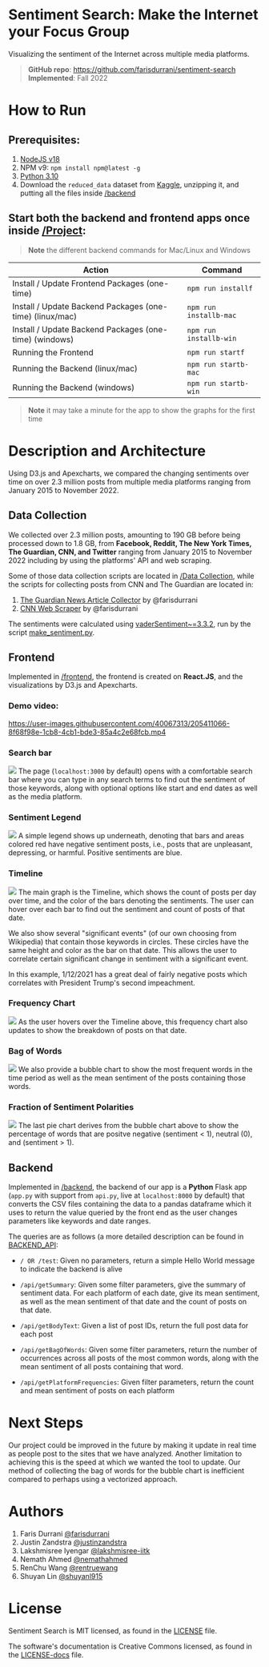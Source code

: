 # Sentiment Search: Make the Internet your Focus Group

Visualizing the sentiment of the Internet across multiple media platforms.

> **GitHub repo**: https://github.com/farisdurrani/sentiment-search <br/> **Implemented**: Fall 2022

# How to Run

## Prerequisites:

1. [NodeJS v18](https://nodejs.org/en/download/)
1. NPM v9: `npm install npm@latest -g`
1. [Python 3.10](https://www.python.org/downloads/release/python-3108/)
1. Download the `reduced_data` dataset from [Kaggle](https://www.kaggle.com/datasets/farisdurrani/sentimentsearch), unzipping it, and putting all the files inside [/backend](./Project/backend)

## Start both the backend and frontend apps once inside [/Project](./Project):

> **Note** the different backend commands for Mac/Linux and Windows

| Action                                                   | Command                |
| -------------------------------------------------------- | ---------------------- |
| Install / Update Frontend Packages (one-time)            | `npm run installf`     |
| Install / Update Backend Packages (one-time) (linux/mac) | `npm run installb-mac` |
| Install / Update Backend Packages (one-time) (windows)   | `npm run installb-win` |
| Running the Frontend                                     | `npm run startf`       |
| Running the Backend (linux/mac)                          | `npm run startb-mac`   |
| Running the Backend (windows)                            | `npm run startb-win`   |

> **Note** it may take a minute for the app to show the graphs for the first time

# Description and Architecture

Using D3.js and Apexcharts, we compared the changing sentiments over time on over 2.3 million posts from multiple media platforms ranging from January 2015 to November 2022.

## Data Collection

We collected over 2.3 million posts, amounting to 190 GB before being processed down to 1.8 GB, from **Facebook, Reddit, The New York Times, The Guardian, CNN, and Twitter** ranging from January 2015 to November 2022 including by using the platforms' API and web scraping.

Some of those data collection scripts are located in [/Data Collection](./Data%20Collection), while the scripts for collecting posts from CNN and The Guardian are located in:

1. [The Guardian News Article Collector](https://github.com/farisdurrani/TheGuardianArticlesCollector) by @farisdurrani
1. [CNN Web Scraper](https://github.com/farisdurrani/CNNWebScraper) by @farisdurrani

The sentiments were calculated using [vaderSentiment~=3.3.2](https://pypi.org/project/vaderSentiment/), run by the script [make_sentiment.py](./Data%20Collection/make_sentiment.py).

## Frontend

Implemented in [/frontend](./Project/frontend/), the frontend is created on **React.JS**, and the visualizations by D3.js and Apexcharts.

### Demo video:

https://user-images.githubusercontent.com/40067313/205411066-8f68f98e-1cb8-4cb1-bde3-85a4c2e68fcb.mp4

### Search bar

![](./.github/screenshots/search_bar.png)
The page (`localhost:3000` by default) opens with a comfortable search bar where you can type in any search terms to find out the sentiment of those keywords, along with optional options like start and end dates as well as the media platform.

### Sentiment Legend

![](./.github/screenshots/sentiment_legend.png)
A simple legend shows up underneath, denoting that bars and areas colored red have negative sentiment posts, i.e., posts that are unpleasant, depressing, or harmful. Positive sentiments are blue.

### Timeline

![](./.github/screenshots/timeline.png)
The main graph is the Timeline, which shows the count of posts per day over time, and the color of the bars denoting the sentiments. The user can hover over each bar to find out the sentiment and count of posts of that date.

We also show several "significant events" (of our own choosing from Wikipedia) that contain those keywords in circles. These circles have the same height and color as the bar on that date. This allows the user to correlate certain significant change in sentiment with a significant event.

In this example, 1/12/2021 has a great deal of fairly negative posts which correlates with President Trump's second impeachment.

### Frequency Chart

![](./.github/screenshots/freq.png)
As the user hovers over the Timeline above, this frequency chart also updates to show the breakdown of posts on that date.

### Bag of Words

![](./.github/screenshots/bubble_chart.png)
We also provide a bubble chart to show the most frequent words in the time period as well as the mean sentiment of the posts containing those words.

### Fraction of Sentiment Polarities

![](./.github/screenshots/pie.png)
The last pie chart derives from the bubble chart above to show the percentage of words that are positve negative (sentiment < 1), neutral (0), and (sentiment > 1).

## Backend

Implemented in [/backend](./Project/backend/), the backend of our app is a **Python** Flask app (`app.py` with support from `api.py`, live at `localhost:8000` by default) that converts the CSV files containing the data to a pandas dataframe which it uses to return the value queried by the front end as the user changes parameters like keywords and date ranges.

The queries are as follows (a more detailed description can be found in [BACKEND_API](./.github/BACKEND_API.md):

- `/ OR /test`:
  Given no parameters, return a simple Hello World message to indicate the backend is alive

- `/api/getSummary`:
  Given some filter parameters, give the summary of sentiment data.
  For each platform of each date, give its mean sentiment, as well as the mean sentiment of
  that date and the count of posts on that date.

- `/api/getBodyText`:
  Given a list of post IDs, return the full post data for each post

- `/api/getBagOfWords`:
  Given some filter parameters, return the number of occurrences across all
  posts of the most common words, along with the mean sentiment of all posts containing
  that word.

- `/api/getPlatformFrequencies`:
  Given filter parameters, return the count and mean sentiment of posts on each platform

# Next Steps
Our project could be improved in the future by making it update in real time as people post to the sites that we have analyzed. Another limitation to achieving this is the speed at which we wanted the tool to update. Our method of collecting the bag of words for the bubble chart is inefficient compared to perhaps using a vectorized approach.

# Authors

1. Faris Durrani [@farisdurrani](https://github.com/farisdurrani)
1. Justin Zandstra [@justinzandstra](https://github.com/justinzandstra)
1. Lakshmisree Iyengar [@lakshmisree-iitk](https://github.com/lakshmisree-iitk)
1. Nemath Ahmed [@nemathahmed](https://github.com/nemathahmed)
1. RenChu Wang [@rentruewang](https://github.com/rentruewang)
1. Shuyan Lin [@shuyanl915](https://github.com/shuyanl915)

# License

Sentiment Search is MIT licensed, as found in the [LICENSE](./LICENSE) file.

The software's documentation is Creative Commons licensed, as found in the [LICENSE-docs](./.github/LICENSE-docs) file.

